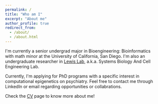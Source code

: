 ```yaml
---
permalink: /
title: "Who am I"
excerpt: "About me"
author_profile: true
redirect_from: 
  - /about/
  - /about.html
---
```


I'm currently a senior undergrad major in Bioengineering: Bioinformatics with math minor at the University of California, San Diego. I'm also an undergraduate researcher in [Lewis Lab](http://lewislab.ucsd.edu), a.k.a. Systems Biology And Cell Engineering Lab.

Currently, I'm applying for PhD programs with a specific interest in computational epigenetics on psychiatry. Feel free to contact me through LinkedIn or email regarding opportunities or collabrations. 

Check the [CV](https://yuz682.github.io/cv/) page to know more about me!
